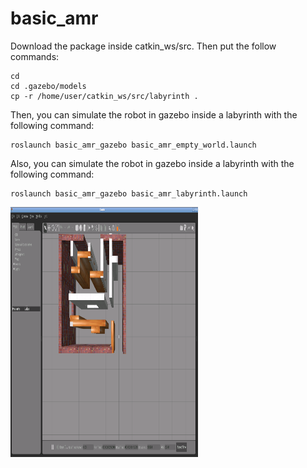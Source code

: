 # basic_amr

 Download the package inside catkin_ws/src. Then put the follow commands:

 ```
 cd
 cd .gazebo/models
 cp -r /home/user/catkin_ws/src/labyrinth .
 ```

 Then, you can simulate the robot in gazebo inside a labyrinth with the following command:

 ```
 roslaunch basic_amr_gazebo basic_amr_empty_world.launch
 ```

 Also, you can simulate the robot in gazebo inside a labyrinth with the following command:

 ```
 roslaunch basic_amr_gazebo basic_amr_labyrinth.launch
 ```

 <img src="https://github.com/ALxander19/basic_amr/blob/main/basic_amr_inside_labyrinth.png" width="300" height="400">
